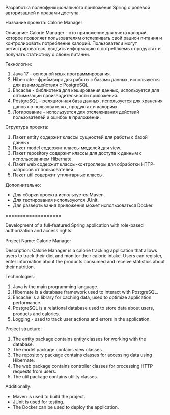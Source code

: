 Разработка полнофункционального приложения Spring с ролевой авторизацией и правами доступа.

Название проекта: Calorie Manager

Описание:
Calorie Manager - это приложение для учета калорий, которое позволяет пользователям отслеживать свой рацион питания и контролировать потребление калорий. Пользователи могут регистрироваться, вводить информацию о потребляемых продуктах и получать статистику о своем питании.

Технологии:
1. Java 17 - основной язык программирования.
2. Hibernate - фреймворк для работы с базами данных, используется для взаимодействия с PostgreSQL.
3. Ehcache - библиотека для кэширования данных, используется для оптимизации производительности приложения.
4. PostgreSQL - реляционная база данных, используется для хранения данных о пользователях, продуктах и калориях.
5. Логирование - используется для отслеживания действий пользователей и ошибок в приложении.

Структура проекта:
1. Пакет entity содержит классы сущностей для работы с базой данных.
2. Пакет model содержит классы моделей для view.
3. Пакет repository содержит классы для доступа к данным с использованием Hibernate.
4. Пакет web содержит классы-контроллеры для обработки HTTP-запросов от пользователей.
5. Пакет util содержит утилитарные классы.

Дополнительно:
- Для сборки проекта используется Maven.
- Для тестирования используются JUnit.
- Для развертывания приложения может использоваться Docker.

===================

Development of a full-featured Spring application with role-based authorization and access rights.

Project Name: Calorie Manager

Description:
Calorie Manager is a calorie tracking application that allows users to track their diet and monitor their calorie intake. Users can register, enter information about the products consumed and receive statistics about their nutrition.

Technologies:
1. Java is the main programming language.
2. Hibernate is a database framework used to interact with PostgreSQL.
3. Ehcache is a library for caching data, used to optimize application performance.
4. PostgreSQL is a relational database used to store data about users, products and calories.
5. Logging - used to track user actions and errors in the application.

Project structure:
1. The entity package contains entity classes for working with the database.
2. The model package contains view classes.
3. The repository package contains classes for accessing data using Hibernate.
4. The web package contains controller classes for processing HTTP requests from users.
5. The util package contains utility classes.

Additionally:
- Maven is used to build the project.
- JUnit is used for testing.
- The Docker can be used to deploy the application.